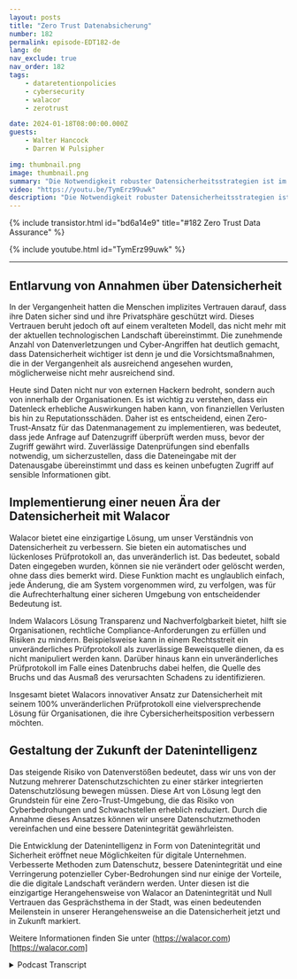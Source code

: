 ```yaml
---
layout: posts
title: "Zero Trust Datenabsicherung"
number: 182
permalink: episode-EDT182-de
lang: de
nav_exclude: true
nav_order: 182
tags:
    - dataretentionpolicies
    - cybersecurity
    - walacor
    - zerotrust

date: 2024-01-18T08:00:00.000Z
guests:
    - Walter Hancock
    - Darren W Pulsipher

img: thumbnail.png
image: thumbnail.png
summary: "Die Notwendigkeit robuster Datensicherheitsstrategien ist im digitalen Zeitalter exponentiell gewachsen und hat weltweit für Unternehmen oberste Priorität erlangt. Walter Hancock, Cybersicherheitsexperte und CTO von Walacor, bietet scharfsinnige Einblicke in die Bedeutung der Datenintegrität und einen Null-Vertrauens-Ansatz in aktuellen Cybersicherheitsregimen."
video: "https://youtu.be/TymErz99uwk"
description: "Die Notwendigkeit robuster Datensicherheitsstrategien ist im digitalen Zeitalter exponentiell gewachsen und hat weltweit für Unternehmen oberste Priorität erlangt. Walter Hancock, Cybersicherheitsexperte und CTO von Walacor, bietet scharfsinnige Einblicke in die Bedeutung der Datenintegrität und einen Null-Vertrauens-Ansatz in aktuellen Cybersicherheitsregimen."
---
```


<div>
{% include transistor.html id="bd6a14e9" title="#182 Zero Trust Data Assurance" %}

{% include youtube.html id="TymErz99uwk" %}
</div>

---

## Entlarvung von Annahmen über Datensicherheit

In der Vergangenheit hatten die Menschen implizites Vertrauen darauf, dass ihre Daten sicher sind und ihre Privatsphäre geschützt wird. Dieses Vertrauen beruht jedoch oft auf einem veralteten Modell, das nicht mehr mit der aktuellen technologischen Landschaft übereinstimmt. Die zunehmende Anzahl von Datenverletzungen und Cyber-Angriffen hat deutlich gemacht, dass Datensicherheit wichtiger ist denn je und die Vorsichtsmaßnahmen, die in der Vergangenheit als ausreichend angesehen wurden, möglicherweise nicht mehr ausreichend sind.

Heute sind Daten nicht nur von externen Hackern bedroht, sondern auch von innerhalb der Organisationen. Es ist wichtig zu verstehen, dass ein Datenleck erhebliche Auswirkungen haben kann, von finanziellen Verlusten bis hin zu Reputationsschäden. Daher ist es entscheidend, einen Zero-Trust-Ansatz für das Datenmanagement zu implementieren, was bedeutet, dass jede Anfrage auf Datenzugriff überprüft werden muss, bevor der Zugriff gewährt wird. Zuverlässige Datenprüfungen sind ebenfalls notwendig, um sicherzustellen, dass die Dateneingabe mit der Datenausgabe übereinstimmt und dass es keinen unbefugten Zugriff auf sensible Informationen gibt.

## Implementierung einer neuen Ära der Datensicherheit mit Walacor

Walacor bietet eine einzigartige Lösung, um unser Verständnis von Datensicherheit zu verbessern. Sie bieten ein automatisches und lückenloses Prüfprotokoll an, das unveränderlich ist. Das bedeutet, sobald Daten eingegeben wurden, können sie nie verändert oder gelöscht werden, ohne dass dies bemerkt wird. Diese Funktion macht es unglaublich einfach, jede Änderung, die am System vorgenommen wird, zu verfolgen, was für die Aufrechterhaltung einer sicheren Umgebung von entscheidender Bedeutung ist.

Indem Walacors Lösung Transparenz und Nachverfolgbarkeit bietet, hilft sie Organisationen, rechtliche Compliance-Anforderungen zu erfüllen und Risiken zu mindern. Beispielsweise kann in einem Rechtsstreit ein unveränderliches Prüfprotokoll als zuverlässige Beweisquelle dienen, da es nicht manipuliert werden kann. Darüber hinaus kann ein unveränderliches Prüfprotokoll im Falle eines Datenbruchs dabei helfen, die Quelle des Bruchs und das Ausmaß des verursachten Schadens zu identifizieren.

Insgesamt bietet Walacors innovativer Ansatz zur Datensicherheit mit seinem 100% unveränderlichen Prüfprotokoll eine vielversprechende Lösung für Organisationen, die ihre Cybersicherheitsposition verbessern möchten.

## Gestaltung der Zukunft der Datenintelligenz

Das steigende Risiko von Datenverstößen bedeutet, dass wir uns von der Nutzung mehrerer Datenschutzschichten zu einer stärker integrierten Datenschutzlösung bewegen müssen. Diese Art von Lösung legt den Grundstein für eine Zero-Trust-Umgebung, die das Risiko von Cyberbedrohungen und Schwachstellen erheblich reduziert. Durch die Annahme dieses Ansatzes können wir unsere Datenschutzmethoden vereinfachen und eine bessere Datenintegrität gewährleisten.

Die Entwicklung der Datenintelligenz in Form von Datenintegrität und Sicherheit eröffnet neue Möglichkeiten für digitale Unternehmen. Verbesserte Methoden zum Datenschutz, bessere Datenintegrität und eine Verringerung potenzieller Cyber-Bedrohungen sind nur einige der Vorteile, die die digitale Landschaft verändern werden. Unter diesen ist die einzigartige Herangehensweise von Walacor an Datenintegrität und Null Vertrauen das Gesprächsthema in der Stadt, was einen bedeutenden Meilenstein in unserer Herangehensweise an die Datensicherheit jetzt und in Zukunft markiert.

Weitere Informationen finden Sie unter (https://walacor.com)[https://walacor.com]



<details>
<summary> Podcast Transcript </summary>

<p></p>

</details>
